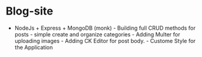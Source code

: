 # Blog-site
- NodeJs + Express + MongoDB (monk) - Building full CRUD methods for posts - simple create and organize categories - Adding Multer for uploading images - Adding CK Editor for post body. - Custome Style for the Application
